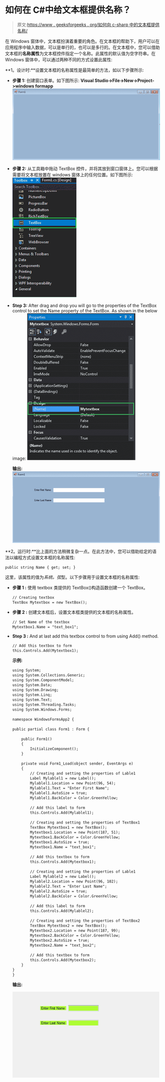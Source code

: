 # 如何在 C#中给文本框提供名称？

> 原文:[https://www . geeksforgeeks . org/如何向 c-sharp 中的文本框提供名称/](https://www.geeksforgeeks.org/how-to-provide-name-to-the-textbox-in-c-sharp/)

在 Windows 窗体中，文本框扮演着重要的角色。在文本框的帮助下，用户可以在应用程序中输入数据，可以是单行的，也可以是多行的。在文本框中，您可以借助文本框的**名称属性**为文本框控件指定一个名称。此属性的默认值为空字符串。在 Windows 窗体中，可以通过两种不同的方式设置此属性:

**1。设计时:**设置文本框的名称属性是最简单的方法，如以下步骤所示:

*   **步骤 1:** 创建窗口表单。如下图所示:
    **Visual Studio->File->New->Project->windows formapp**
    ![](img/1360c045c6c2debb857f904eacbae56c.png)
*   **步骤 2:** 从工具箱中拖动 TextBox 控件，并将其放到窗口窗体上。您可以根据需要将文本框放置在 windows 窗体上的任何位置。如下图所示:
    ![](img/714c73b45be782156c81b042f7a2d520.png)
*   **Step 3:** After drag and drop you will go to the properties of the TextBox control to set the Name property of the TextBox. As shown in the below image:
    ![](img/18562abc4492479b667ab775ca46b13e.png)

    **输出:**
    ![](img/4f4e43240a946d334ea840e8c47f9aca.png)

**2。运行时:**比上面的方法稍微复杂一点。在此方法中，您可以借助给定的语法以编程方式设置文本框的名称属性:

```
public string Name { get; set; }
```

这里，该属性的值为*系统。弦*型。以下步骤用于设置文本框的名称属性:

*   **步骤 1 :** 使用 textbox 类提供的 TextBox()构造函数创建一个 TextBox。

    ```
    // Creating textbox
    TextBox Mytextbox = new TextBox();

    ```

*   **步骤 2 :** 创建文本框后，设置文本框类提供的文本框的名称属性。

    ```
    // Set Name of the textbox
    Mytextbox1.Name = "text_box1";

    ```

*   **Step 3 :** And at last add this textbox control to from using Add() method.

    ```
    // Add this textbox to form
    this.Controls.Add(Mytextbox1);

    ```

    **示例:**

    ```
    using System;
    using System.Collections.Generic;
    using System.ComponentModel;
    using System.Data;
    using System.Drawing;
    using System.Linq;
    using System.Text;
    using System.Threading.Tasks;
    using System.Windows.Forms;

    namespace WindowsFormsApp2 {

    public partial class Form1 : Form {

        public Form1()
        {
            InitializeComponent();
        }

        private void Form1_Load(object sender, EventArgs e)
        {
            // Creating and setting the properties of Lable1
            Label Mylablel1 = new Label();
            Mylablel1.Location = new Point(96, 54);
            Mylablel1.Text = "Enter First Name";
            Mylablel1.AutoSize = true;
            Mylablel1.BackColor = Color.GreenYellow;

            // Add this label to form
            this.Controls.Add(Mylablel1);

            // Creating and setting the properties of TextBox1
            TextBox Mytextbox1 = new TextBox();
            Mytextbox1.Location = new Point(187, 51);
            Mytextbox1.BackColor = Color.GreenYellow;
            Mytextbox1.AutoSize = true;
            Mytextbox1.Name = "text_box1";

            // Add this textbox to form
            this.Controls.Add(Mytextbox1);

            // Creating and setting the properties of Lable1
            Label Mylablel2 = new Label();
            Mylablel2.Location = new Point(96, 102);
            Mylablel2.Text = "Enter Last Name";
            Mylablel2.AutoSize = true;
            Mylablel2.BackColor = Color.GreenYellow;

            // Add this label to form
            this.Controls.Add(Mylablel2);

            // Creating and setting the properties of TextBox2
            TextBox Mytextbox2 = new TextBox();
            Mytextbox2.Location = new Point(187, 99);
            Mytextbox2.BackColor = Color.GreenYellow;
            Mytextbox2.AutoSize = true;
            Mytextbox2.Name = "text_box2";

            // Add this textbox to form
            this.Controls.Add(Mytextbox2);
        }
    }
    }
    ```

    **输出:**

    ![](img/aeffbb814c9255d0004c83ba5215bd6f.png)